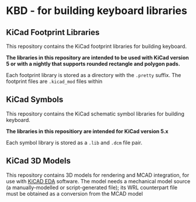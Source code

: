 # KBD - for building keyboard libraries

## KiCad Footprint Libraries

This repository contains the KiCad footprint libraries for building keyboard.

**The libraries in this repository are intended to be used with KiCad version 5 or with a nightly that supports rounded rectangle and polygon pads.**

Each footprint library is stored as a directory with the `.pretty` suffix. The footprint files are `.kicad_mod` files within 

## KiCad Symbols

This repository contains the KiCad schematic symbol libraries for building keyboard.

**The libraries in this repositiory are intended for KiCad version 5.x**

Each symbol library is stored as a `.lib` and `.dcm` file pair.

## KiCad 3D Models
This repository contains 3D models for rendering and MCAD integration, for use with [KiCAD EDA](http://kicad-pcb.org/) software.
The model needs a mechanical model source (a manually-modelled or script-generated file); its WRL counterpart file must be obtained as a conversion from the MCAD model
